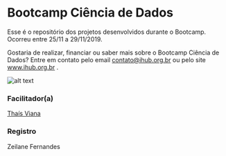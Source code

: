 # Bootcamp Ciência de Dados

Esse é o repositório dos projetos desenvolvidos durante o Bootcamp. Ocorreu entre 25/11 a 29/11/2019.

Gostaria de realizar, financiar ou saber mais sobre o Bootcamp Ciência de Dados? Entre em contato pelo email contato@ihub.org.br ou pelo site www.ihub.org.br .

![alt text](https://github.com/instituto-hub/Bootcamp-Ciencia-de-Dados/blob/master/Turma%20%231/Imagens/bootcamp%20ciencia%20de%20dados-01.png)



### Facilitador(a)

[Thaís Viana](https://github.com/thaisviana)


### Registro

Zeilane Fernandes
